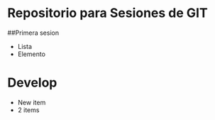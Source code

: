 # Repositorio para Sesiones de GIT

##Primera sesion
- Lista
- Elemento

# Develop
- New item
- 2 items
